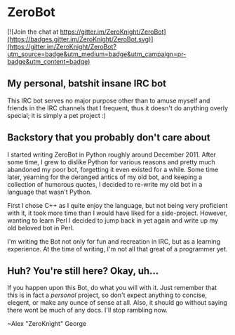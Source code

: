 ZeroBot 
=========

[![Join the chat at https://gitter.im/ZeroKnight/ZeroBot](https://badges.gitter.im/ZeroKnight/ZeroBot.svg)](https://gitter.im/ZeroKnight/ZeroBot?utm_source=badge&utm_medium=badge&utm_campaign=pr-badge&utm_content=badge)

My personal, batshit insane IRC bot
-------------------------------------

This IRC bot serves no major purpose other than to amuse myself and friends in
the IRC channels that I frequent, thus it doesn't do anything overly special; it
is simply a pet project :)

Backstory that you probably don't care about
----------------------------------------------

I started writing ZeroBot in Python roughly around December 2011. After some
time, I grew to dislike Python for various reasons and pretty much abandoned my
poor bot, forgetting it even existed for a while. Some time later, yearning for
the deranged antics of my old bot, and keeping a collection of humorous quotes,
I decided to re-write my old bot in a language that wasn't Python.

First I chose C++ as I quite enjoy the language, but not being very proficient
with it, it took more time than I would have liked for a side-project. However,
wanting to learn Perl I decided to jump back in yet again and write up my old
beloved bot in Perl.

I'm writing the Bot not only for fun and recreation in IRC, but as a
learning experience. At the time of writing, I'm not all that great of a
programmer yet.

Huh? You're still here? Okay, uh...
-------------------------------------

If you happen upon this Bot, do what you will with it. Just remember that this
is in fact a *personal* project, so don't expect anything to concise, elegent,
or make any ounce of sense at all. Also, it should go without saying there wont
be much of any docs. I'll stop rambling now.

~Alex "ZeroKnight" George

